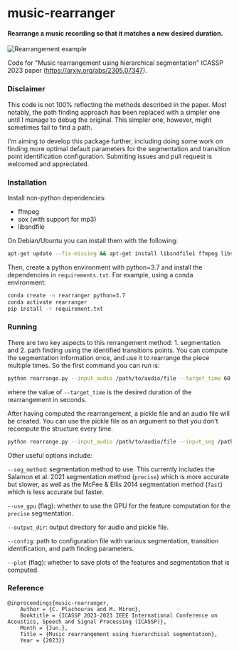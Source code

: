 # music-rearranger
#### Rearrange a music recording so that it matches a new desired duration.

![Rearrangement example](https://github.com/chrispla/music-rearranger/blob/main/examples/rearrangement.gif)

Code for "Music rearrangement using hierarchical segmentation" ICASSP 2023 paper (https://arxiv.org/abs/2305.07347).

### Disclaimer

This code is not 100% reflecting the methods described in the paper. Most notably, the path finding approach has been replaced with a simpler one until I manage to debug the original. This simpler one, however, might sometimes fail to find a path.

I'm aiming to develop this package further, including doing some work on finding more optimal default parameters for the segmentation and transition point identification configuration. Submiting issues and pull request is welcomed and appreciated.

### Installation

Install non-python dependencies:

* ffmpeg
* sox (with support for mp3)
* libsndfile

On Debian/Ubuntu you can install them with the following:

```bash
apt-get update --fix-missing && apt-get install libsndfile1 ffmpeg libsox-fmt-all sox -y
```

Then, create a python environment with python=3.7 and install the dependencies in `requirements.txt`. For example, using a conda environment:
```bash
conda create -n rearranger python=3.7
conda activate rearranger
pip install -r requirement.txt
```

### Running

There are two key aspects to this rerrangement method: 1. segmentation and 2. path finding using the identified transitions points. You can compute the segmentation information once, and use it to rearrange the piece multiple times. So the first command you can run is:

```bash
python rearrange.py --input_audio /path/to/audio/file --target_time 60
```

where the value of `--target_time` is the desired duration of the rearrangement in seconds.

After having computed the rearrangement, a pickle file and an audio file will be created. You can use the pickle file as an argument so that you don't recompute the structure every time.

```bash
python rearrange.py --input_audio /path/to/audio/file --input_seg /path/to/segmentation/pickle/file --target_time 60
```

Other useful options include:

`--seg_method`: segmentation method to use. This currently includes the Salamon et al. 2021 segmentation method (`precise`) which is more accurate but slower, as well as the McFee & Ellis 2014 segmentation method (`fast`) which is less accurate but faster.

`--use_gpu` (flag): whether to use the GPU for the feature computation for the `precise` segmentation.

`--output_dir`: output directory for audio and pickle file.

`--config`: path to configuration file with various segmentation, transition identification, and path finding parameters.

`--plot` (flag): whether to save plots of the features and segmentation that is computed.

### Reference

```
@inproceedings{music-rearranger,
    Author = {C. Plachouras and M. Miron},
    Booktitle = {ICASSP 2023-2023 IEEE International Conference on Acoustics, Speech and Signal Processing (ICASSP)},
    Month = {Jun.},
    Title = {Music rearrangement using hierarchical segmentation},
    Year = {2023}}
```
